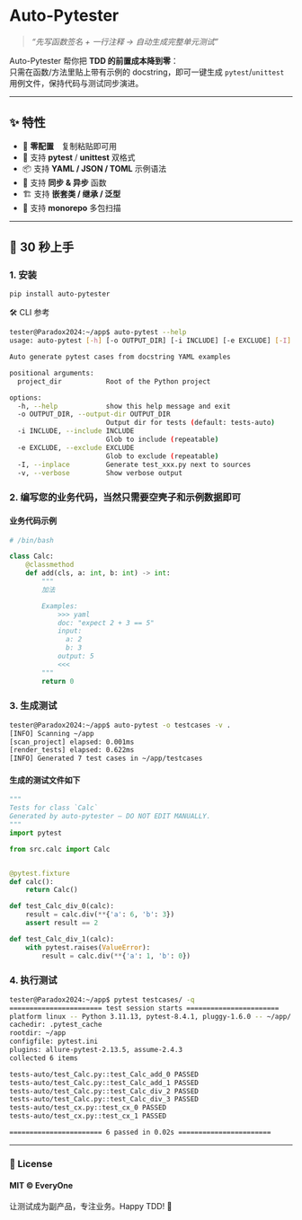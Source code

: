 # Auto-Pytester  
> *“先写函数签名 + 一行注释 → 自动生成完整单元测试”*

Auto-Pytester 帮你把 **TDD 的前置成本降到零**：  
只需在函数/方法里贴上带有示例的 docstring，即可一键生成 `pytest`/`unittest` 用例文件，保持代码与测试同步演进。

---

## ✨ 特性
- 🚀 **零配置** 复制粘贴即可用  
- 🧪 支持 **pytest** / **unittest** 双格式  
- 📦 支持 **YAML / JSON / TOML** 示例语法  
- 🐍 支持 **同步 & 异步** 函数  
- 🏗️ 支持 **嵌套类 / 继承 / 泛型**  
- 📁 支持 **monorepo** 多包扫描  

---

## 🚀 30 秒上手

### 1. 安装
```bash
pip install auto-pytester
```
🛠️ CLI 参考
```bash
tester@Paradox2024:~/app$ auto-pytest --help
usage: auto-pytest [-h] [-o OUTPUT_DIR] [-i INCLUDE] [-e EXCLUDE] [-I] [-v] project_dir

Auto generate pytest cases from docstring YAML examples

positional arguments:
  project_dir           Root of the Python project

options:
  -h, --help            show this help message and exit
  -o OUTPUT_DIR, --output-dir OUTPUT_DIR
                        Output dir for tests (default: tests-auto)
  -i INCLUDE, --include INCLUDE
                        Glob to include (repeatable)
  -e EXCLUDE, --exclude EXCLUDE
                        Glob to exclude (repeatable)
  -I, --inplace         Generate test_xxx.py next to sources
  -v, --verbose         Show verbose output
```


### 2. 编写您的业务代码，当然只需要空壳子和示例数据即可
#### 业务代码示例
```python
# /bin/bash

class Calc:
    @classmethod
    def add(cls, a: int, b: int) -> int:
        """
        加法

        Examples:
            >>> yaml
            doc: "expect 2 + 3 == 5"
            input:
              a: 2
              b: 3
            output: 5
            <<<
        """
        return 0
```

### 3. 生成测试
```bash
tester@Paradox2024:~/app$ auto-pytest -o testcases -v .
[INFO] Scanning ~/app
[scan_project] elapsed: 0.001ms
[render_tests] elapsed: 0.622ms
[INFO] Generated 7 test cases in ~/app/testcases
```
#### 生成的测试文件如下
```python
"""
Tests for class `Calc`
Generated by auto-pytester — DO NOT EDIT MANUALLY.
"""
import pytest

from src.calc import Calc


@pytest.fixture
def calc():
    return Calc()

def test_Calc_div_0(calc):
    result = calc.div(**{'a': 6, 'b': 3})
    assert result == 2

def test_Calc_div_1(calc):
    with pytest.raises(ValueError):
        result = calc.div(**{'a': 1, 'b': 0})
```

### 4. 执行测试
```bash
tester@Paradox2024:~/app$ pytest testcases/ -q 
======================= test session starts =======================
platform linux -- Python 3.11.13, pytest-8.4.1, pluggy-1.6.0 -- ~/app/.venv/bin/python3
cachedir: .pytest_cache
rootdir: ~/app
configfile: pytest.ini
plugins: allure-pytest-2.13.5, assume-2.4.3
collected 6 items

tests-auto/test_Calc.py::test_Calc_add_0 PASSED
tests-auto/test_Calc.py::test_Calc_add_1 PASSED
tests-auto/test_Calc.py::test_Calc_div_2 PASSED
tests-auto/test_Calc.py::test_Calc_div_3 PASSED
tests-auto/test_cx.py::test_cx_0 PASSED
tests-auto/test_cx.py::test_cx_1 PASSED

======================= 6 passed in 0.02s =======================
``` 

---

### 📜 License

#### MIT © EveryOne

让测试成为副产品，专注业务。Happy TDD! 🎉
